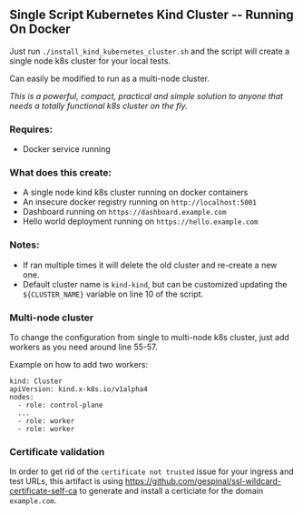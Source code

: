## Single Script Kubernetes Kind Cluster -- Running On Docker

Just run `./install_kind_kubernetes_cluster.sh` and the script will create a single node k8s cluster for your local tests.

Can easily be modified to run as a multi-node cluster.

*This is a powerful, compact, practical and simple solution to anyone that needs a totally functional k8s cluster on the fly.*

### Requires:

- Docker service running

### What does this create:

- A single node kind k8s cluster running on docker containers
- An insecure docker registry running on `http://localhost:5001`
- Dashboard running on `https://dashboard.example.com`
- Hello world deployment running on `https://hello.example.com`

### Notes:

- If ran multiple times it will delete the old cluster and re-create a new one.
- Default cluster name is `kind-kind`, but can be customized updating the `${CLUSTER_NAME}` variable on line 10 of the script.

### Multi-node cluster

To change the configuration from single to multi-node k8s cluster, just add workers as you need around line 55-57.

Example on how to add two workers:

```
kind: Cluster
apiVersion: kind.x-k8s.io/v1alpha4
nodes:
  - role: control-plane
  ...
  - role: worker
  - role: worker
```

### Certificate validation

In order to get rid of the `certificate not trusted` issue for your ingress and test URLs, this artifact is using https://github.com/gespinal/ssl-wildcard-certificate-self-ca to generate and install a certiciate for the domain `example.com`.
